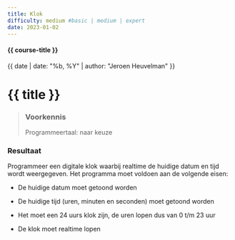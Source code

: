 ```yaml
---
title: Klok
difficulty: medium #basic | medium | expert
date: 2023-01-02
---
```


#### {{ course-title }}
{{ date | date: "%b, %Y" | author: "Jeroen Heuvelman" }}


# {{ title }}

> ### Voorkennis
> Programmeertaal: naar keuze

### Resultaat
Programmeer een digitale klok waarbij realtime de huidige datum en tijd
wordt weergegeven. Het programma moet voldoen aan de volgende eisen:

- De huidige datum moet getoond worden

- De huidige tijd (uren, minuten en seconden) moet getoond worden

- Het moet een 24 uurs klok zijn, de uren lopen dus van 0 t/m 23 uur

- De klok moet realtime lopen
